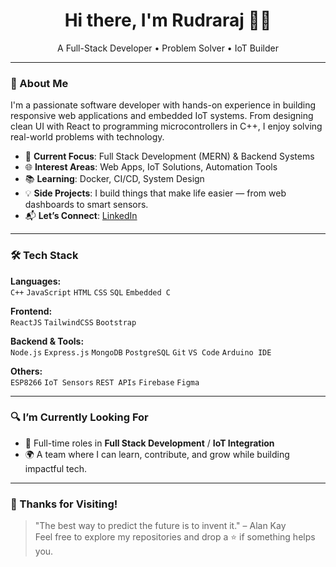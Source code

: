 <h1 align="center">Hi there, I'm Rudraraj 👨‍💻</h1>
<p align="center">A Full-Stack Developer • Problem Solver • IoT Builder</p>

---

### 🚀 About Me

I'm a passionate software developer with hands-on experience in building responsive web applications and embedded IoT systems. From designing clean UI with React to programming microcontrollers in C++, I enjoy solving real-world problems with technology.

- 🎯 **Current Focus**: Full Stack Development (MERN) & Backend Systems
- 🌐 **Interest Areas**: Web Apps, IoT Solutions, Automation Tools
- 📚 **Learning**: Docker, CI/CD, System Design
- 💡 **Side Projects**: I build things that make life easier — from web dashboards to smart sensors.
- 📬 **Let’s Connect**: [LinkedIn](https://linkedin.com/in/your-profile)

---

### 🛠️ Tech Stack

**Languages:**  
`C++` `JavaScript` `HTML` `CSS` `SQL` `Embedded C`

**Frontend:**  
`ReactJS` `TailwindCSS` `Bootstrap`

**Backend & Tools:**  
`Node.js` `Express.js` `MongoDB` `PostgreSQL` `Git` `VS Code` `Arduino IDE`

**Others:**  
`ESP8266` `IoT Sensors` `REST APIs` `Firebase` `Figma`

---

### 🔍 I’m Currently Looking For

- 📌 Full-time roles in **Full Stack Development** / **IoT Integration**
- 🌍 A team where I can learn, contribute, and grow while building impactful tech.

---

### 🙌 Thanks for Visiting!

> "The best way to predict the future is to invent it." – Alan Kay  
> Feel free to explore my repositories and drop a ⭐ if something helps you.

